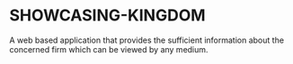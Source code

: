 # SHOWCASING-KINGDOM
A web based application that provides the sufficient  information about the concerned firm which can be viewed  by any medium.
